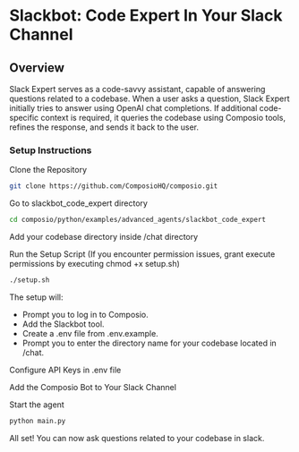 # Slackbot: Code Expert In Your Slack Channel

## Overview

Slack Expert serves as a code-savvy assistant, capable of answering questions related to a codebase. When a user asks a question, Slack Expert initially tries to answer using OpenAI chat completions. If additional code-specific context is required, it queries the codebase using Composio tools, refines the response, and sends it back to the user.

### Setup Instructions

Clone the Repository
   ```bash
   git clone https://github.com/ComposioHQ/composio.git
```
Go to slackbot_code_expert directory
   ```bash
   cd composio/python/examples/advanced_agents/slackbot_code_expert
```
Add your codebase directory inside /chat directory

Run the Setup Script (If you encounter permission issues, grant execute permissions by executing chmod +x setup.sh)
   ```bash
   ./setup.sh
```
The setup will:

- Prompt you to log in to Composio.
- Add the Slackbot tool.
- Create a .env file from .env.example.
- Prompt you to enter the directory name for your codebase located in /chat.

Configure API Keys in .env file 

Add the Composio Bot to Your Slack Channel

Start the agent
   ```bash
   python main.py
```

All set! You can now ask questions related to your codebase in slack.
